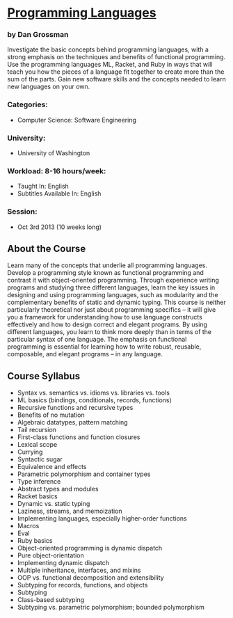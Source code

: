 # [Programming Languages](https://www.coursera.org/course/proglang "Link to course in Coursera.org")
### by Dan Grossman 

Investigate the basic concepts behind programming languages, with a strong emphasis on the techniques and benefits of functional programming. 
Use the programming languages ML, Racket, and Ruby in ways that will teach you how the pieces of a language fit together to create more than the sum of the parts. 
Gain new software skills and the concepts needed to learn new languages on your own.

### Categories:
 - Computer Science: Software Engineering

### University:
 -  University of Washington
 
### Workload: 8-16 hours/week:
 - Taught In: English
 - Subtitles Available In: English

### Session: 
 - Oct 3rd 2013 (10 weeks long)	 
 
## About the Course
Learn many of the concepts that underlie all programming languages. 
Develop a programming style known as functional programming and contrast it with object-oriented programming. 
Through experience writing programs and studying three different languages, learn the key issues in designing and using programming languages, 
such as modularity and the complementary benefits of static and dynamic typing. 
This course is neither particularly theoretical nor just about programming specifics – it will give you a framework for understanding 
how to use language constructs effectively and how to design correct and elegant programs. By using different languages, 
you learn to think more deeply than in terms of the particular syntax of one language. 
The emphasis on functional programming is essential for learning how to write robust, reusable, composable, 
and elegant programs – in any language.

## Course Syllabus
 - Syntax vs. semantics vs. idioms vs. libraries vs. tools
 - ML basics (bindings, conditionals, records, functions)
 - Recursive functions and recursive types
 - Benefits of no mutation
 - Algebraic datatypes, pattern matching
 - Tail recursion
 - First-class functions and function closures
 - Lexical scope
 - Currying
 - Syntactic sugar
 - Equivalence and effects
 - Parametric polymorphism and container types
 - Type inference
 - Abstract types and modules
 - Racket basics
 - Dynamic vs. static typing
 - Laziness, streams, and memoization
 - Implementing languages, especially higher-order functions
 - Macros
 - Eval
 - Ruby basics
 - Object-oriented programming is dynamic dispatch
 - Pure object-orientation
 - Implementing dynamic dispatch
 - Multiple inheritance, interfaces, and mixins
 - OOP vs. functional decomposition and extensibility
 - Subtyping for records, functions, and objects
 - Subtyping
 - Class-based subtyping
 - Subtyping vs. parametric polymorphism; bounded polymorphism